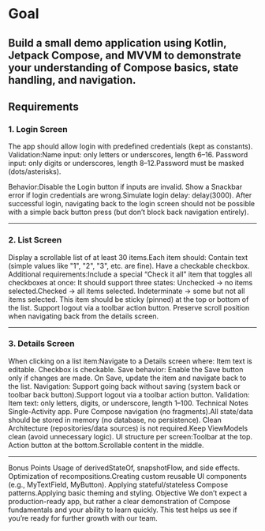 # Goal
## Build a small demo application using Kotlin, Jetpack Compose, and MVVM to demonstrate your understanding of Compose basics, state handling, and navigation.
## Requirements

### 1. Login Screen
The app should allow login with predefined credentials (kept as constants).
Validation:Name input: only letters or underscores, length 6–16.
Password input: only digits or underscores, length 8–12.Password must be masked (dots/asterisks).

Behavior:Disable the Login button if inputs are invalid.
Show a Snackbar error if login credentials are wrong.Simulate login delay: delay(3000).
After successful login, navigating back to the login screen should not be possible with a simple back button press (but don’t block back navigation entirely).

---

### 2. List Screen
Display a scrollable list of at least 30 items.Each item should:
Contain text (simple values like "1", "2", "3", etc. are fine).
Have a checkable checkbox.
Additional requirements:Include a special “Check it all” item that toggles all checkboxes at once:
It should support three states:
Unchecked → no items selected.Checked → all items selected.
Indeterminate → some but not all items selected.
This item should be sticky (pinned) at the top or bottom of the list. Support logout via a toolbar action button.
Preserve scroll position when navigating back from the details screen.

---

### 3. Details Screen
When clicking on a list item:Navigate to a Details screen where:
Item text is editable.
Checkbox is checkable.
Save behavior:
Enable the Save button only if changes are made.
On Save, update the item and navigate back to the list.
Navigation:
Support going back without saving (system back or toolbar back button).Support logout via a toolbar action button.
Validation:
Item text: only letters, digits, or underscore, length 1–100.
Technical Notes
Single-Activity app.
Pure Compose navigation (no fragments).All state/data should be stored in memory (no database, no persistence).
Clean Architecture (repositories/data sources) is not required.Keep ViewModels clean (avoid unnecessary logic).
UI structure per screen:Toolbar at the top.
Action button at the bottom.Scrollable content in the middle.

---

Bonus Points
Usage of derivedStateOf, snapshotFlow, and side effects.
Optimization of recompositions.Creating custom reusable UI components (e.g., MyTextField, MyButton).
Applying stateful/stateless Compose patterns.Applying basic theming and styling.
Objective
We don’t expect a production-ready app, but rather a clear demonstration of Compose fundamentals and your ability to learn quickly. This test helps us see if you’re ready for further growth with our team.

